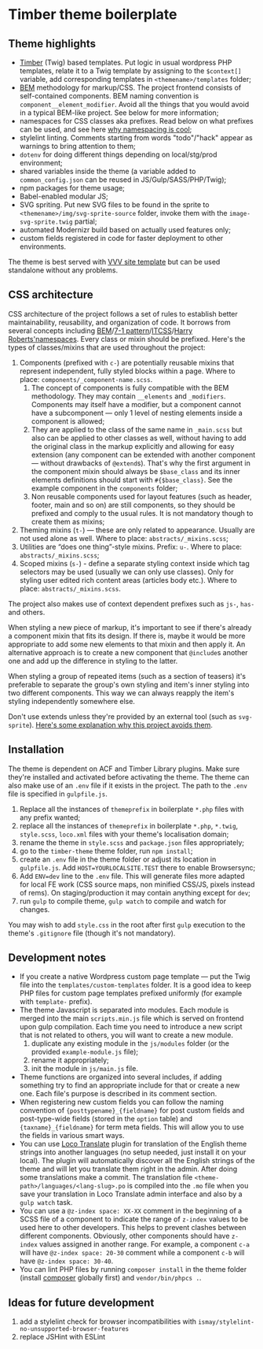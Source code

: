 # Timber theme boilerplate

## Theme highlights

- [Timber](https://timber.github.io/docs/) (Twig) based templates. Put logic in usual wordpress PHP templates, relate it to a Twig template by assigning to the `$context[]` variable, add corresponding templates in `<themename>/templates` folder;
- [BEM](https://bem.info) methodology for markup/CSS. The project frontend consists of self-contained components. BEM naming convention is `component__element_modifier`. Avoid all the things that you would avoid in a typical BEM-like project. See below for more information;
- namespaces for CSS classes aka prefixes. Read below on what prefixes can be used, and see here [why namespacing is cool](https://csswizardry.com/2015/08/bemit-taking-the-bem-naming-convention-a-step-further/);
- stylelint linting. Comments starting from words "todo"/"hack" appear as warnings to bring attention to them;
- `dotenv` for doing different things depending on local/stg/prod environment;
- shared variables inside the theme (a variable added to `common_config.json` can be reused in JS/Gulp/SASS/PHP/Twig);
- npm packages for theme usage;
- Babel-enabled modular JS;
- SVG spriting. Put new SVG files to be found in the sprite to `<themename>/img/svg-sprite-source` folder, invoke them with the `image-svg-sprite.twig` partial;
- automated Modernizr build based on actually used features only;
- custom fields registered in code for faster deployment to other environments. 

The theme is best served with [VVV site template](https://github.com/certainlyakey/vvv-project-boilerplate) but can be used standalone without any problems.

## CSS architecture

CSS architecture of the project follows a set of rules to establish better maintainability, reusability, and organization of code. It borrows from several concepts including [BEM](https://bem.info)/[7-1 pattern](https://sass-guidelin.es/#architecture)/[ITCSS](https://speakerdeck.com/dafed/managing-css-projects-with-itcss)/[Harry Roberts'namespaces](http://csswizardry.com/2015/03/more-transparent-ui-code-with-namespaces/#the-namespaces).
Every class or mixin should be prefixed. Here's the types of classes/mixins that are used throughout the project:

1. Components (prefixed with `c-`) are potentially reusable mixins that represent independent, fully styled blocks within a page. Where to place: `components/_component-name.scss`.
    1. The concept of components is fully compatible with the BEM methodology. They may contain `__elements` and `_modifiers`. Components may itself have a modifier, but a component cannot have a subcomponent — only 1 level of nesting elements inside a component is allowed;
    2. They are applied to the class of the same name in `_main.scss` but also can be applied to other classes as well, without having to add the original class in the markup explicitly and allowing for easy extension (any component can be extended with another component — without drawbacks of `@extend`s). That's why the first argument in the component mixin should always be `$base_class` and its inner elements definitions should start with `#{$base_class}`. See the example component in the `components` folder;
    3. Non reusable components used for layout features (such as header, footer, main and so on) are still components, so they should be prefixed and comply to the usual rules. It is not mandatory though to create them as mixins; 
2. Theming mixins (`t-`) — these are only related to appearance. Usually are not used alone as well. Where to place: `abstracts/_mixins.scss`;
3. Utilities are “does one thing”-style mixins. Prefix: `u-`. Where to place: `abstracts/_mixins.scss`;
4. Scoped mixins (`s-`) - define a separate styling context inside which tag selectors may be used (usually we can only use classes). Only for styling user edited rich content areas (articles body etc.). Where to place: `abstracts/_mixins.scss`.

The project also makes use of context dependent prefixes such as `js-`, `has-` and others.

When styling a new piece of markup, it's important to see if there's already a component mixin that fits its design. If there is, maybe it would be more appropriate to add some new elements to that mixin and then apply it. An alternative approach is to create a new component that `@include`s another one and add up the difference in styling to the latter.

When styling a group of repeated items (such as a section of teasers) it's preferable to separate the group's own styling and item's inner styling into two different components. This way we can always reapply the item's styling independently somewhere else.

Don't use extends unless they're provided by an external tool (such as `svg-sprite`). [Here's some explanation why this project avoids them](http://csswizardry.com/2016/02/mixins-better-for-performance/).

## Installation

The theme is dependent on ACF and Timber Library plugins. Make sure they're installed and activated before activating the theme.
The theme can also make use of an `.env` file if it exists in the project. The path to the `.env` file is specified in `gulpfile.js`.

1. Replace all the instances of `themeprefix` in boilerplate `*.php` files with any prefix wanted;
2. replace all the instances of `themeprefix` in boilerplate `*.php`, `*.twig`, `style.scss`, `loco.xml` files with your theme's localisation domain;
3. rename the theme in `style.scss` and `package.json` files appropriately;
4. go to the `timber-theme` theme folder, run `npm install`;
5. create an `.env` file in the theme folder or adjust its location in `gulpfile.js`. Add `HOST=YOURLOCALSITE.TEST` there to enable Browsersync;
6. Add `ENV=dev` line to the `.env` file. This will generate files more adapted for local FE work (CSS source maps, non minified CSS/JS, pixels instead of rems). On staging/production it may contain anything except for `dev`;
7. run `gulp` to compile theme, `gulp watch` to compile and watch for changes.

You may wish to add `style.css` in the root after first `gulp` execution to the theme's `.gitignore` file (though it's not mandatory).

## Development notes

- If you create a native Wordpress custom page template — put the Twig file into the `templates/custom-templates` folder. It is a good idea to keep PHP files for custom page templates prefixed uniformly (for example with `template-` prefix).
- The theme Javascript is separated into modules. Each module is merged into the main `scripts.min.js` file which is served on frontend upon gulp compilation. Each time you need to introduce a new script that is not related to others, you will want to create a new module.
    1. duplicate any existing module in the `js/modules` folder (or the provided `example-module.js` file);
    2. rename it appropriately;
    3. init the module in `js/main.js` file.
- Theme functions are organized into several includes, if adding something try to find an appropriate include for that or create a new one. Each file's purpose is described in its comment section.
- When registering new custom fields you can follow the naming convention of `{posttypename}_{fieldname}` for post custom fields and post-type-wide fields (stored in the `option` table) and `{taxname}_{fieldname}` for term meta fields. This will allow you to use the fields in various smart ways.
- You can use [Loco Translate](https://wordpress.org/plugins/loco-translate/) plugin for translation of the English theme strings into another languages (no setup needed, just install it on your local). The plugin will automatically discover all the English strings of the theme and will let you translate them right in the admin. After doing some translations make a commit. The translation file `<theme-path>/languages/<lang-slug>.po` is compiled into the `.mo` file when you save your translation in Loco Translate admin interface and also by a `gulp watch` task.
- You can use a `@z-index space: XX-XX` comment in the beginning of a SCSS file of a component to indicate the range of `z-index` values to be used here to other developers. This helps to prevent clashes between different components. Obviously, other components should have `z-index` values assigned in another range. For example, a component `c-a` will have `@z-index space: 20-30` comment while a component `c-b` will have `@z-index space: 30-40`.
- You can lint PHP files by running `composer install` in the theme folder (install [composer](https://getcomposer.org/) globally first) and `vendor/bin/phpcs .`. 

## Ideas for future development

1. add a stylelint check for browser incompatibilities with `ismay/stylelint-no-unsupported-browser-features`
2. replace JSHint with ESLint
